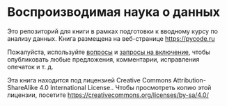 # Воспроизводимая наука о данных

Это репозиторий для книги в рамках подготовки к вводному курсу по анализу данных. Книга размещена на веб-странице https://pycode.ru

Пожалуйста, используйте [вопросы](https://github.com/dm-fedorov/open_science_book/issues) и [запросы на включение](https://github.com/dm-fedorov/open_science_book/pulls), чтобы опубликовать любые предложения, комментарии, исправления опечаток и т. д.

Эта книга находится под лицензией Creative Commons Attribution-ShareAlike 4.0 International License.. Чтобы просмотреть копию этой лицензии, посетите https://creativecommons.org/licenses/by-sa/4.0/ 